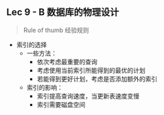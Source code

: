 ## Lec 9 - B 数据库的物理设计

> Rule of thumb 经验规则

* 索引的选择
  * 一些方法：
    * 依次考虑最重要的查询
    * 考虑使用当前索引所能得到的最优的计划
    * 若能得到更好计划，考虑是否添加额外的索引
  * 索引的影响：
    * 索引提高查询速度，当更新表速度变慢
    * 索引需要磁盘空间